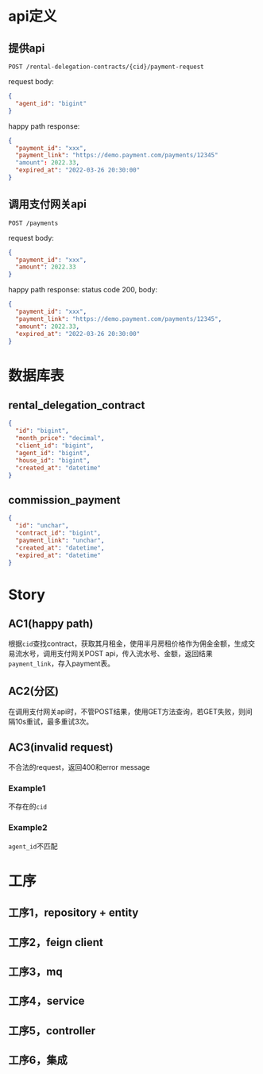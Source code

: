 # api定义

## 提供api
```
POST /rental-delegation-contracts/{cid}/payment-request
```

request body:
```json
{
  "agent_id": "bigint"
}
```

happy path response:
```json
{
  "payment_id": "xxx",
  "payment_link": "https://demo.payment.com/payments/12345"
  "amount": 2022.33,
  "expired_at": "2022-03-26 20:30:00"
}
```

## 调用支付网关api

```
POST /payments
```

request body:
```json
{
  "payment_id": "xxx",
  "amount": 2022.33
}
```
happy path response:
status code 200, body:
```json
{
  "payment_id": "xxx",
  "payment_link": "https://demo.payment.com/payments/12345",
  "amount": 2022.33,
  "expired_at": "2022-03-26 20:30:00"
}
```

# 数据库表

## rental_delegation_contract
```json
{
  "id": "bigint",
  "month_price": "decimal",
  "client_id": "bigint",
  "agent_id": "bigint",
  "house_id": "bigint",
  "created_at": "datetime"
}
```

## commission_payment
```json
{
  "id": "unchar",
  "contract_id": "bigint",
  "payment_link": "unchar",
  "created_at": "datetime",
  "expired_at": "datetime"
}
```

# Story

## AC1(happy path)

根据`cid`查找contract，获取其月租金，使用半月房租价格作为佣金金额，生成交易流水号，调用支付网关POST api，传入流水号、金额，返回结果`payment_link`，存入payment表。

## AC2(分区)

在调用支付网关api时，不管POST结果，使用GET方法查询，若GET失败，则间隔10s重试，最多重试3次。

## AC3(invalid request)

不合法的request，返回400和error message

### Example1

不存在的`cid`

### Example2

`agent_id`不匹配


# 工序

## 工序1，repository + entity

## 工序2，feign client

## 工序3，mq

## 工序4，service

## 工序5，controller

## 工序6，集成
